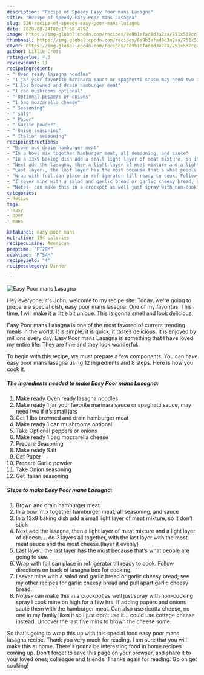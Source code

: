 ```yaml
---
description: "Recipe of Speedy Easy Poor mans Lasagna"
title: "Recipe of Speedy Easy Poor mans Lasagna"
slug: 526-recipe-of-speedy-easy-poor-mans-lasagna
date: 2020-08-24T00:17:58.479Z
image: https://img-global.cpcdn.com/recipes/8e9b1efad8d3a2aa/751x532cq70/easy-poor-mans-lasagna-recipe-main-photo.jpg
thumbnail: https://img-global.cpcdn.com/recipes/8e9b1efad8d3a2aa/751x532cq70/easy-poor-mans-lasagna-recipe-main-photo.jpg
cover: https://img-global.cpcdn.com/recipes/8e9b1efad8d3a2aa/751x532cq70/easy-poor-mans-lasagna-recipe-main-photo.jpg
author: Lillie Cross
ratingvalue: 4.3
reviewcount: 11
recipeingredient:
- " Oven ready lasagna noodles"
- "1 jar your favorite marinara sauce or spaghetti sauce may need two if its small jars"
- "1 lbs browned and drain hamburger meat"
- "1 can mushrooms optional"
- " Optional peppers or onions"
- "1 bag mozzarella cheese"
- " Seasoning"
- " Salt"
- " Paper"
- " Garlic powder"
- " Onion seasoning"
- " Italian seasoning"
recipeinstructions:
- "Brown and drain hamburger meat"
- "In a bowl mix together hamburger meat, all seasoning, and sauce"
- "In a 13x9 baking dish add a small light layer of meat mixture, so it don’t stick"
- "Next add the lasagna, then a light layer of meat mixture and a light layer of cheese.... do 3 layers all together, with the last layer with the most meat sauce and the most cheese.(layer it evenly)"
- "Last layer., the last layer has the most because that’s what people are going to see."
- "Wrap with foil.can place in refrigerator till ready to cook. Follow directions on back of lasagna box for cooking."
- "I sever mine with a salad and garlic bread or garlic cheesy bread, see my other recipes for garlic cheesy bread and pull apart garlic cheesy bread."
- "Notes- can make this in a crockpot as well just spray with non-cooking spray I cook mine on high for a few hrs. If adding papers and onions sauté them with the hamburger meat. Can also use ricotta cheese, no one in my family likes it so I just don’t use it... could use cottage cheese instead. Uncover the last five mins to brown the cheese some."
categories:
- Recipe
tags:
- easy
- poor
- mans

katakunci: easy poor mans 
nutrition: 194 calories
recipecuisine: American
preptime: "PT29M"
cooktime: "PT54M"
recipeyield: "4"
recipecategory: Dinner

---
```



![Easy Poor mans Lasagna](https://img-global.cpcdn.com/recipes/8e9b1efad8d3a2aa/751x532cq70/easy-poor-mans-lasagna-recipe-main-photo.jpg)

Hey everyone, it's John, welcome to my recipe site. Today, we're going to prepare a special dish, easy poor mans lasagna. One of my favorites. This time, I will make it a little bit unique. This is gonna smell and look delicious.



Easy Poor mans Lasagna is one of the most favored of current trending meals in the world. It is simple, it is quick, it tastes delicious. It is enjoyed by millions every day. Easy Poor mans Lasagna is something that I have loved my entire life. They are fine and they look wonderful.


To begin with this recipe, we must prepare a few components. You can have easy poor mans lasagna using 12 ingredients and 8 steps. Here is how you cook it.

<!--inarticleads1-->

##### The ingredients needed to make Easy Poor mans Lasagna:

1. Make ready  Oven ready lasagna noodles
1. Make ready 1 jar your favorite marinara sauce or spaghetti sauce, may need two if it’s small jars
1. Get 1 lbs browned and drain hamburger meat
1. Make ready 1 can mushrooms optional
1. Take  Optional peppers or onions
1. Make ready 1 bag mozzarella cheese
1. Prepare  Seasoning
1. Make ready  Salt
1. Get  Paper
1. Prepare  Garlic powder
1. Take  Onion seasoning
1. Get  Italian seasoning




<!--inarticleads2-->

##### Steps to make Easy Poor mans Lasagna:

1. Brown and drain hamburger meat
1. In a bowl mix together hamburger meat, all seasoning, and sauce
1. In a 13x9 baking dish add a small light layer of meat mixture, so it don’t stick
1. Next add the lasagna, then a light layer of meat mixture and a light layer of cheese.... do 3 layers all together, with the last layer with the most meat sauce and the most cheese.(layer it evenly)
1. Last layer., the last layer has the most because that’s what people are going to see.
1. Wrap with foil.can place in refrigerator till ready to cook. Follow directions on back of lasagna box for cooking.
1. I sever mine with a salad and garlic bread or garlic cheesy bread, see my other recipes for garlic cheesy bread and pull apart garlic cheesy bread.
1. Notes- can make this in a crockpot as well just spray with non-cooking spray I cook mine on high for a few hrs. If adding papers and onions sauté them with the hamburger meat. Can also use ricotta cheese, no one in my family likes it so I just don’t use it... could use cottage cheese instead. Uncover the last five mins to brown the cheese some.




So that's going to wrap this up with this special food easy poor mans lasagna recipe. Thank you very much for reading. I am sure that you will make this at home. There's gonna be interesting food in home recipes coming up. Don't forget to save this page on your browser, and share it to your loved ones, colleague and friends. Thanks again for reading. Go on get cooking!
